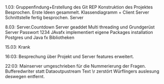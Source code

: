 1.03: Gruppenfindung+Erstellung des Git REP
Konstruktion des Projektes Besprochen.
Erste Ideen gesammelt. Klassendiagramm + Client Server Schnittstelle fertig besprochen.
Server

8.03:
Server.Countdown Server geaddet Multi threading und Grundgerüst Server Passwort 1234
JAvafx implementiert eigene Packages installation Postgres und Java fx Bibliotheken

15.03: Krank

16:03: Besprechung über Projekt und Server features erweitert.

22:03: Mainserver umgeschrieben für die Nummerierung der Fragen. Bufferedwriter statt Dataoutpustream Text \r zerstört Würflingers
       auslesung deswegen entfernt.